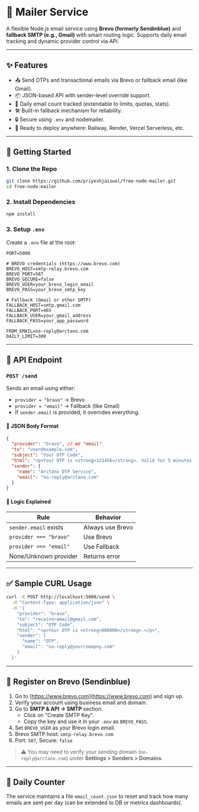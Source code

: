 
# 📩 Mailer Service

A flexible Node.js email service using **Brevo (formerly Sendinblue)** and **fallback SMTP (e.g., Gmail)** with smart routing logic. Supports daily email tracking and dynamic provider control via API.

---

## ✨ Features

- 📤 Send OTPs and transactional emails via Brevo or fallback email (like Gmail).
- 📦 JSON-based API with sender-level override support.
- 🔄 Daily email count tracked (extendable to limits, quotas, stats).
- 🛠 Built-in fallback mechanism for reliability.
- 🔒 Secure using `.env` and nodemailer.
- 🧰 Ready to deploy anywhere: Railway, Render, Vercel Serverless, etc.

---

## 🚀 Getting Started

### 1. Clone the Repo

```bash
git clone https://github.com/priyeshjaiswal/free-node-mailer.git
cd free-node-mailer
```

### 2. Install Dependencies

```bash
npm install
```

### 3. Setup `.env`

Create a `.env` file at the root:

```env
PORT=5000

# BREVO credentials (https://www.brevo.com)
BREVO_HOST=smtp-relay.brevo.com
BREVO_PORT=587
BREVO_SECURE=false
BREVO_USER=your_brevo_login_email
BREVO_PASS=your_brevo_smtp_key

# Fallback (Gmail or other SMTP)
FALLBACK_HOST=smtp.gmail.com
FALLBACK_PORT=465
FALLBACK_USER=your_gmail_address
FALLBACK_PASS=your_app_password

FROM_EMAIL=no-reply@arctano.com
DAILY_LIMIT=300
```

---

## 📝 API Endpoint

### `POST /send`

Sends an email using either:
- `provider = "bravo"` → Brevo
- `provider = "email"` → Fallback (like Gmail)
- If `sender.email` is provided, it overrides everything.

#### 📌 JSON Body Format

```json
{
  "provider": "bravo", // or "email"
  "to": "user@example.com",
  "subject": "Your OTP Code",
  "html": "<p>Your OTP is <strong>123456</strong>. Valid for 5 minutes.</p>",
  "sender": {
    "name": "Arctano OTP Service",
    "email": "no-reply@arctano.com"
  }
}
```

#### 🧠 Logic Explained

| Rule                         | Behavior                          |
|-----------------------------|-----------------------------------|
| `sender.email` exists       | Always use Brevo                  |
| `provider === "bravo"`      | Use Brevo                         |
| `provider === "email"`      | Use Fallback                      |
| None/Unknown provider       | Returns error                     |

---

## ✅ Sample CURL Usage

```bash
curl -X POST http://localhost:5000/send \
  -H "Content-Type: application/json" \
  -d '{
    "provider": "bravo",
    "to": "receiveremail@gmail.com",
    "subject": "OTP Code",
    "html": "<p>Your OTP is <strong>000000</strong>.</p>",
    "sender": {
      "name": "OTP",
      "email": "no-reply@yourcomapny.com"
    }
  }'
```

---

## 🧾 Register on Brevo (Sendinblue)

1. Go to [https://www.brevo.com](https://www.brevo.com) and sign up.
2. Verify your account using business email and domain.
3. Go to **SMTP & API → SMTP** section:
   - Click on "Create SMTP Key".
   - Copy the key and use it in your `.env` as `BREVO_PASS`.
4. Set `BREVO_USER` as your Brevo login email.
5. Brevo SMTP host: `smtp-relay.brevo.com`
6. Port: `587`, Secure: `false`

> ⚠️ You may need to verify your sending domain (`no-reply@arctano.com`) under **Settings > Senders > Domains**.

---

## 🔄 Daily Counter

The service maintains a file `email_count.json` to reset and track how many emails are sent per day (can be extended to DB or metrics dashboards).
